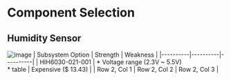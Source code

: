 # **Component Selection**


## Humidity Sensor
![image](https://github.com/Team-309-Weather-Station/EGR314-Spring2024-Team309.github.io/assets/157083379/f24cfb36-72c6-4fa4-8e4c-9128501e0bad)
| Subsystem Option | Strength | Weakness |
|----------|----------|----------|
| HIH6030-021-001 | * Voltage range (2.3V ~ 5.5V) <br> * table  | Expensive ($ 13.43) |
| Row 2, Col 1 | Row 2, Col 2 | Row 2, Col 3 |

